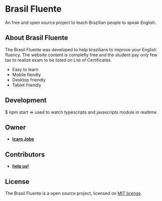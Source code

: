 <p align="center"><h1>Brasil Fluente</h1></p>
An free and open source project to teach Brazilian people to speak English.

## About Brasil Fluente

The Brasil Fluente was developed to help brazilians to improve your English fluency. The website content is completly free and the student pay only few tax to realize exam to be listed on List of Certificates.

- Easy to learn
- Mobile fiendly
- Desktop friendly
- Tablet friendly

## Development
$ npm start  =>  used to watch typescripts and javascripts module in realtime

## Owner

- **[Icaro Jobs](https://github.com/icarojobs)**

## Contributors

- **[help us!](https://github.com/icarojobs)**


## License

The Brasil Fluente is a open source project, licensed on [MIT license](https://opensource.org/licenses/MIT).

